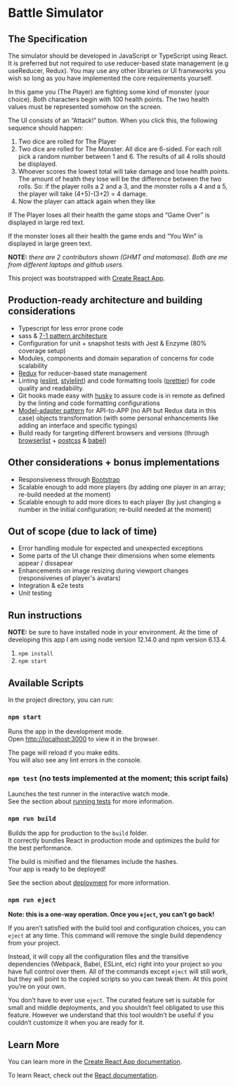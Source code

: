 # Battle Simulator

## The Specification

The simulator should be developed in JavaScript or TypeScript using React. It is preferred but not required to use
reducer-based state management (e.g useReducer, Redux). You may use any other libraries or UI frameworks you
wish so long as you have implemented the core requirements yourself.

In this game you (The Player) are fighting some kind of monster (your choice). Both characters begin with 100
health points. The two health values must be represented somehow on the screen.

The UI consists of an “Attack!” button. When you click this, the following sequence should happen:

1. Two dice are rolled for The Player
2. Two dice are rolled for The Monster. All dice are 6-sided. For each roll pick a random number between 1 and 6. The results of all 4 rolls should be displayed.
3. Whoever scores the lowest total will take damage and lose health points. The amount of health they
lose will be the difference between the two rolls. So: if the player rolls a 2 and a 3, and the monster rolls
a 4 and a 5, the player will take (4+5)-(3+2) = 4 damage.
4. Now the player can attack again when they like

If The Player loses all their health the game stops and “Game Over” is displayed in large red text.

If the monster loses all their health the game ends and “You Win” is displayed in large green text.

**NOTE:** *there are 2 contributors shown (GHMT and matomase). Both are me from different laptops and github users.*

This project was bootstrapped with [Create React App](https://github.com/facebook/create-react-app).

## Production-ready architecture and building considerations

*  Typescript for less error prone code
*  sass & [7-1 pattern architecture](https://sass-guidelin.es/#the-7-1-pattern)
*  Configuration for unit + snapshot tests with Jest & Enzyme (80% coverage setup)
*  Modules, components and domain separation of concerns for code scalability
*  [Redux](https://redux.js.org/) for reducer-based state management
*  Linting ([eslint](https://www.npmjs.com/package/eslint), [stylelint](https://www.npmjs.com/package/stylelint)) and code formatting tools ([prettier](https://www.npmjs.com/package/prettier)) for code quality and readability.
*  Git hooks made easy with [husky](https://www.npmjs.com/package/husky) to assure code is in remote as defined by the linting and code formatting configurations
*  [Model-adapter pattern](https://dev.to/florimondmanca/consuming-apis-in-angular--the-model-adapter-pattern-3fk5) for API-to-APP (no API but Redux data in this case) objects transformation (with some personal enhancements like adding an interface and specific typings)
*  Build ready for targeting different browsers and versions (through [browserlist](https://github.com/browserslist/browserslist) + [postcss](https://postcss.org/) & [babel](https://babeljs.io/))

## Other considerations + bonus implementations

*  Responsiveness through [Bootstrap](https://getbootstrap.com/)
*  Scalable enough to add more players (by adding one player in an array; re-build needed at the moment)
*  Scalable enough to add more dices to each player (by just changing a number in the initial configuration; re-build needed at the moment)

## Out of scope (due to lack of time)

*  Error handling module for expected and unexpected exceptions
*  Some parts of the UI change their dimensions when some elements appear / dissapear
*  Enhancements on image resizing during viewport changes (responsivenes of player's avatars)
*  Integration & e2e tests
*  Unit testing

## Run instructions

**NOTE:** be sure to have installed node in your environment. At the time of developing this app I am using node version 12.14.0 and npm version 6.13.4.

1. `npm install`
2. `npm start`

## Available Scripts

In the project directory, you can run:

### `npm start`

Runs the app in the development mode.<br />
Open [http://localhost:3000](http://localhost:3000) to view it in the browser.

The page will reload if you make edits.<br />
You will also see any lint errors in the console.

### `npm test` (no tests implemented at the moment; this script fails)

Launches the test runner in the interactive watch mode.<br />
See the section about [running tests](https://facebook.github.io/create-react-app/docs/running-tests) for more information.

### `npm run build`

Builds the app for production to the `build` folder.<br />
It correctly bundles React in production mode and optimizes the build for the best performance.

The build is minified and the filenames include the hashes.<br />
Your app is ready to be deployed!

See the section about [deployment](https://facebook.github.io/create-react-app/docs/deployment) for more information.

### `npm run eject`

**Note: this is a one-way operation. Once you `eject`, you can’t go back!**

If you aren’t satisfied with the build tool and configuration choices, you can `eject` at any time. This command will remove the single build dependency from your project.

Instead, it will copy all the configuration files and the transitive dependencies (Webpack, Babel, ESLint, etc) right into your project so you have full control over them. All of the commands except `eject` will still work, but they will point to the copied scripts so you can tweak them. At this point you’re on your own.

You don’t have to ever use `eject`. The curated feature set is suitable for small and middle deployments, and you shouldn’t feel obligated to use this feature. However we understand that this tool wouldn’t be useful if you couldn’t customize it when you are ready for it.

## Learn More

You can learn more in the [Create React App documentation](https://facebook.github.io/create-react-app/docs/getting-started).

To learn React, check out the [React documentation](https://reactjs.org/).
